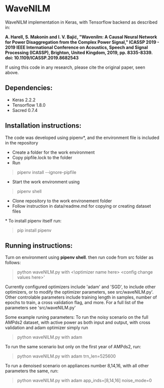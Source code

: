 # WaveNILM
WaveNILM implementation in Keras, with Tensorflow backend as described in: 

**A. Harell, S. Makonin and I. V. Bajić, "Wavenilm: A Causal Neural Network for Power Disaggregation from the Complex Power Signal," ICASSP 2019 - 2019 IEEE International Conference on Acoustics, Speech and Signal Processing (ICASSP), Brighton, United Kingdom, 2019, pp. 8335-8339. doi: 10.1109/ICASSP.2019.8682543**

If using this code in any research, please cite the original paper, seen above.

## Dependencies:
* Keras 2.2.2 
* Tensorflow 1.8.0 
* Sacred 0.7.4

## Installation instructions:
The code was developed using pipenv*, and the environment file is included in the repository
* Create a folder for the work environment
* Copy pipfile.lock to the folder
* Run  
> pipenv install --ignore-pipfile
* Start the work environment using 
> pipenv shell 
* Clone repository to the work environement folder
* Follow instruction in data/readme.md for copying or creating dataset files


\* To install pipenv itself run:
> pip install pipenv

## Running instructions:
Turn on environment using **pipenv shell**. then run code from src folder as follows:
> python waveNILM.py with <\optimizer name here\> \<config change values here\>'

Currently configured optimizers include 'adam' and 'SGD', to include other optimizers, or to modify the optimizer parameters, see src/waveNILM.py'. Other controlable parameters include training length in samples, number of epochs to train, a cross validation flag, and more. For a full list of the parameters see 'src/waveNILM.py'

Some example runing parameters:
To run the noisy scenario on the full AMPds2 dataset, with active power as both input and output, with cross validation and adam optimizer simply run
> python waveNILM.py with adam

To run the same scenario but only on the first year of AMPds2, run:
> python waveNILM.py with adam trn_len=525600

To run a denoised scenario on appliances number 8,14,16, with all other parameters the same, run:
> python waveNILM.py with adam app_inds=[8,14,16] noise_mode=0



